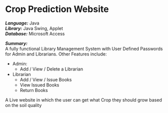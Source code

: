 # Crop Prediction Website

***Language:*** Java <br />
***Library:*** Java Swing, Applet <br />
***Database:*** Microsoft Access

***Summary:*** <br />
A fully functional Library Management System with User Defined Passwords for Admin and Librarians. Other Features include: <br />
 - Admin:
   - Add / View / Delete a Librarian
 - Librarian
   - Add / View / Issue Books
   - View Issued Books
   - Return Books
 
A Live website in which the user can get what Crop they should grow based on the soil quality
